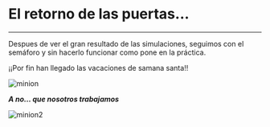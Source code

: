 # El retorno de las puertas...
---
Despues de ver el gran resultado de las simulaciones, seguimos con el semáforo y sin hacerlo funcionar como pone en la práctica.

¡¡Por fin han llegado las vacaciones de samana santa!!

![minion](/3%C2%BATrimestre/tresfotos/funny-celebrate-56.gif)

***A no... que nosotros trabajamos***

![minion2](/3%C2%BATrimestre/tresfotos/descarga.jfif)